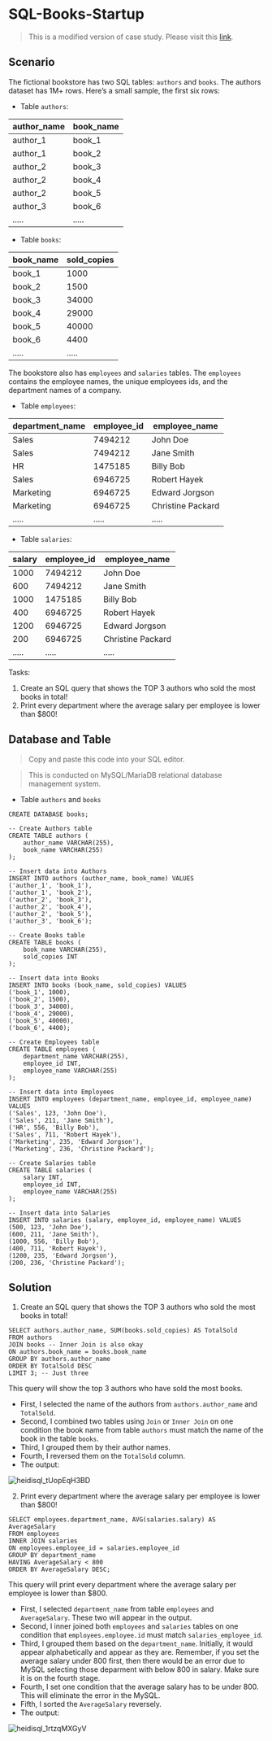 # SQL-Books-Startup
> This is a modified version of case study. Please visit this [link](https://data36.com/sql-interview-questions-tech-screening-data-analysts/). 

## Scenario 
The fictional bookstore has two SQL tables: `authors` and `books`.
The authors dataset has 1M+ rows. Here’s a small sample, the first six rows:

* Table `authors`:
  
| author_name | book_name |
|---|---|
| author_1 | book_1 |
| author_1 | book_2 |
| author_2 | book_3 |
| author_2 | book_4 |
| author_2 | book_5 |
| author_3 | book_6 |
| ..... | .....|

* Table `books`:
  
| book_name | sold_copies |
|---|---|
| book_1 | 1000 |
| book_2 | 1500 |
| book_3 | 34000 |
| book_4 | 29000 |
| book_5 | 40000 |
| book_6 | 4400 |
| ..... | .....|

The bookstore also has `employees` and `salaries` tables. The `employees` contains the employee names, the unique employees ids, and the department names of a company.

* Table `employees`:

| department_name | employee_id | employee_name |
|---|---|---|
| Sales | 7494212 | John Doe |
| Sales | 7494212 | Jane Smith |
| HR | 1475185 | Billy Bob |
| Sales | 6946725 | Robert Hayek |
| Marketing | 6946725 | Edward Jorgson |
| Marketing | 6946725 | Christine Packard |
| ..... | .....| ..... |

* Table `salaries`: 

| salary | employee_id | employee_name |
|---|---|---|
| 1000 | 7494212 | John Doe |
| 600 | 7494212 | Jane Smith |
| 1000 | 1475185 | Billy Bob |
| 400 | 6946725 | Robert Hayek |
| 1200 | 6946725 | Edward Jorgson |
| 200 | 6946725 | Christine Packard |
| ..... | .....| ..... |


Tasks: 
1. Create an SQL query that shows the TOP 3 authors who sold the most books in total!
2. Print every department where the average salary per employee is lower than $800!

## Database and Table
> Copy and paste this code into your SQL editor.

> This is conducted on MySQL/MariaDB relational database management system.

* Table `authors` and `books`
```
CREATE DATABASE books;

-- Create Authors table
CREATE TABLE authors (
    author_name VARCHAR(255),
    book_name VARCHAR(255)
);

-- Insert data into Authors
INSERT INTO authors (author_name, book_name) VALUES
('author_1', 'book_1'),
('author_1', 'book_2'),
('author_2', 'book_3'),
('author_2', 'book_4'),
('author_2', 'book_5'),
('author_3', 'book_6');

-- Create Books table
CREATE TABLE books (
    book_name VARCHAR(255),
    sold_copies INT
);

-- Insert data into Books
INSERT INTO books (book_name, sold_copies) VALUES
('book_1', 1000),
('book_2', 1500),
('book_3', 34000),
('book_4', 29000),
('book_5', 40000),
('book_6', 4400);

-- Create Employees table
CREATE TABLE employees (
    department_name VARCHAR(255),
    employee_id INT,
    employee_name VARCHAR(255)
);

-- Insert data into Employees
INSERT INTO employees (department_name, employee_id, employee_name) VALUES
('Sales', 123, 'John Doe'),
('Sales', 211, 'Jane Smith'),
('HR', 556, 'Billy Bob'),
('Sales', 711, 'Robert Hayek'),
('Marketing', 235, 'Edward Jorgson'),
('Marketing', 236, 'Christine Packard');

-- Create Salaries table
CREATE TABLE salaries (
    salary INT,
    employee_id INT,
    employee_name VARCHAR(255)
);

-- Insert data into Salaries
INSERT INTO salaries (salary, employee_id, employee_name) VALUES
(500, 123, 'John Doe'),
(600, 211, 'Jane Smith'),
(1000, 556, 'Billy Bob'),
(400, 711, 'Robert Hayek'),
(1200, 235, 'Edward Jorgson'),
(200, 236, 'Christine Packard');

```

## Solution
1. Create an SQL query that shows the TOP 3 authors who sold the most books in total!
   
```
SELECT authors.author_name, SUM(books.sold_copies) AS TotalSold
FROM authors
JOIN books -- Inner Join is also okay
ON authors.book_name = books.book_name
GROUP BY authors.author_name
ORDER BY TotalSold DESC
LIMIT 3; -- Just three
```
This query will show the top 3 authors who have sold the most books. 
* First, I selected the name of the authors from `authors.author_name` and `TotalSold`.
* Second, I combined two tables using `Join` or `Inner Join` on one condition the book name from table `authors` must match the name of the book in the table `books`.
* Third, I grouped them by their author names.
* Fourth, I reversed them on the `TotalSold` column.
* The output:

![heidisql_tUopEqH3BD](https://github.com/Kwangsa19/SQL-Books-Startup/assets/135963482/7fac874a-ec38-4e9e-a895-df56f494b68d)

2. Print every department where the average salary per employee is lower than $800!

```
SELECT employees.department_name, AVG(salaries.salary) AS AverageSalary
FROM employees 
INNER JOIN salaries 
ON employees.employee_id = salaries.employee_id
GROUP BY department_name
HAVING AverageSalary < 800
ORDER BY AverageSalary DESC;
```
This query will print every department where the average salary per employee is lower than $800.
* First, I selected `department_name` from table `employees` and `AverageSalary`. These two will appear in the output. 
* Second, I inner joined both `employees` and `salaries` tables on one condition that `employees.employee.id` must match `salaries_employee_id`.
* Third, I grouped them based on the `department_name`. Initially, it would appear alphabetically and appear as they are. Remember, if you set the average salary under 800 first, then there would be an error due to MySQL selecting those deparment with below 800 in salary. Make sure it is on the fourth stage. 
* Fourth, I set one condition that the average salary has to be under 800. This will eliminate the error in the MySQL. 
* Fifth, I sorted the `AverageSalary` reversely.
* The output:

![heidisql_1rtzqMXGyV](https://github.com/Kwangsa19/SQL-Books-Startup/assets/135963482/7e2f01ae-4127-4782-b770-190a3d7b1b32)

